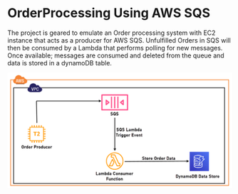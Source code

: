 # OrderProcessing Using AWS SQS

The project is geared to emulate an Order processing system with EC2 instance that acts as a producer for AWS SQS.
Unfulfilled Orders in SQS will then be consumed by a Lambda that performs polling for new messages.
Once available; messages are consumed and deleted from the queue and data is stored in a dynamoDB table.

![Architecture Diagram](images/SQS_Architecture_dig.png)
